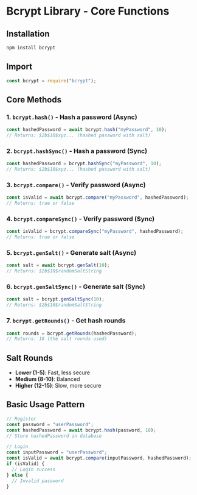 # Bcrypt Library - Core Functions

## Installation

```bash
npm install bcrypt
```

## Import

```javascript
const bcrypt = require("bcrypt");
```

## Core Methods

### 1. `bcrypt.hash()` - Hash a password (Async)

```javascript
const hashedPassword = await bcrypt.hash("myPassword", 10);
// Returns: $2b$10$xyz... (hashed password with salt)
```

### 2. `bcrypt.hashSync()` - Hash a password (Sync)

```javascript
const hashedPassword = bcrypt.hashSync("myPassword", 10);
// Returns: $2b$10$xyz... (hashed password with salt)
```

### 3. `bcrypt.compare()` - Verify password (Async)

```javascript
const isValid = await bcrypt.compare("myPassword", hashedPassword);
// Returns: true or false
```

### 4. `bcrypt.compareSync()` - Verify password (Sync)

```javascript
const isValid = bcrypt.compareSync("myPassword", hashedPassword);
// Returns: true or false
```

### 5. `bcrypt.genSalt()` - Generate salt (Async)

```javascript
const salt = await bcrypt.genSalt(10);
// Returns: $2b$10$randomSaltString
```

### 6. `bcrypt.genSaltSync()` - Generate salt (Sync)

```javascript
const salt = bcrypt.genSaltSync(10);
// Returns: $2b$10$randomSaltString
```

### 7. `bcrypt.getRounds()` - Get hash rounds

```javascript
const rounds = bcrypt.getRounds(hashedPassword);
// Returns: 10 (the salt rounds used)
```

## Salt Rounds

- **Lower (1-5)**: Fast, less secure
- **Medium (8-10)**: Balanced
- **Higher (12-15)**: Slow, more secure

## Basic Usage Pattern

```javascript
// Register
const password = "userPassword";
const hashedPassword = await bcrypt.hash(password, 10);
// Store hashedPassword in database

// Login
const inputPassword = "userPassword";
const isValid = await bcrypt.compare(inputPassword, hashedPassword);
if (isValid) {
  // Login success
} else {
  // Invalid password
}
```
